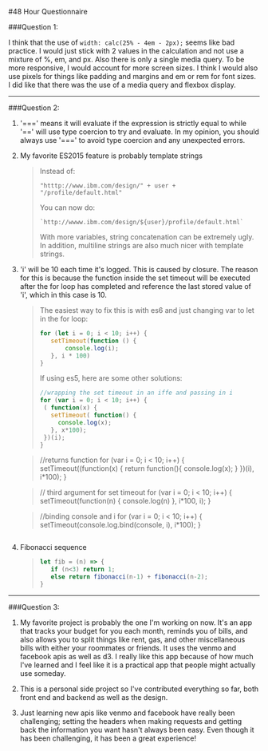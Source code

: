 #48 Hour Questionnaire

###Question 1:

I think that the use of `width: calc(25% - 4em - 2px);` seems like bad practice. I would just stick with 2 values in the calculation and not use a mixture of %, em, and px. Also there is only a single media query. To be more responsive, I would account for more screen sizes. I think I would also use pixels for things like padding and margins and em or rem for font sizes. I did like that there was the use of a media query and flexbox display.

***

###Question 2:

1. '===' means it will evaluate if the expression is strictly equal to while '==' will use type coercion to try and evaluate. In my opinion, you should always use '===' to avoid type coercion and any unexpected errors.

2. My favorite ES2015 feature is probably template strings

    >Instead of:
    >```
    >"htttp://www.ibm.com/design/" + user + "/profile/default.html"
    >```
    >You can now do:
    >```
    >`http://wwww.ibm.com/design/${user}/profile/default.html`
    >```
    >With more variables, string concatenation can be extremely ugly. In addition, multiline strings are also much nicer with template strings.

3. 'i' will be 10 each time it's logged. This is caused by closure. The reason for this is because the function inside the set timeout will be executed after the for loop has completed and reference the last stored value of 'i', which in this case is 10.

    >The easiest way to fix this is with es6 and just changing var to let in the for loop:
    >```javascript
    >for (let i = 0; i < 10; i++) {
    >    setTimeout(function () {
    >        console.log(i);
    >    }, i * 100)
    >}
    >```
    >If using es5, here are some other solutions:
    >```javascript
    >//wrapping the set timeout in an iffe and passing in i
    >for (var i = 0; i < 10; i++) {
    >  ( function(x) {
    >    setTimeout( function() {
    >      console.log(x);
    >    }, x*100);
    >  })(i);
    >}

    >//returns function
    >for (var i = 0; i < 10; i++) {
    >  setTimeout((function(x) {
    >    return function(){
    >      console.log(x);
    >    }
    >  })(i), i*100);
    >}

    >// third argument for set timeout
    for (var i = 0; i < 10; i++) {
    >  setTimeout(function(n) {
    >    console.log(n)
    >  }, i*100, i);
    >}

    >//binding console and i
    >for (var i = 0; i < 10; i++) {
    >  setTimeout(console.log.bind(console, i), i*100);
    >}

    >```

4. Fibonacci sequence

    >```javascript
    >let fib = (n) => {
    >    if (n<3) return 1;
    >    else return fibonacci(n-1) + fibonacci(n-2);
    >}
    >```
***

###Question 3:
1. My favorite project is probably the one I'm working on now. It's an app that tracks your budget for you each month, reminds you of bills, and also allows you to split things like rent, gas, and other miscellaneous bills with either your roommates or friends. It uses the venmo and facebook apis as well as d3. I really like this app because of how much I've learned and I feel like it is a practical app that people might actually use someday.

2. This is a personal side project so I've contributed everything so far, both front end and backend as well as the design.

3. Just learning new apis like venmo and facebook have really been challenging; setting the headers when making requests and getting back the information you want hasn't always been easy. Even though it has been challenging, it has been a great experience!
